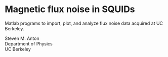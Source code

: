 Magnetic flux noise in SQUIDs
====

Matlab programs to import, plot, and analyze flux noise data acquired at UC Berkeley.

Steven M. Anton<br>
Department of Physics<br>
UC Berkeley
